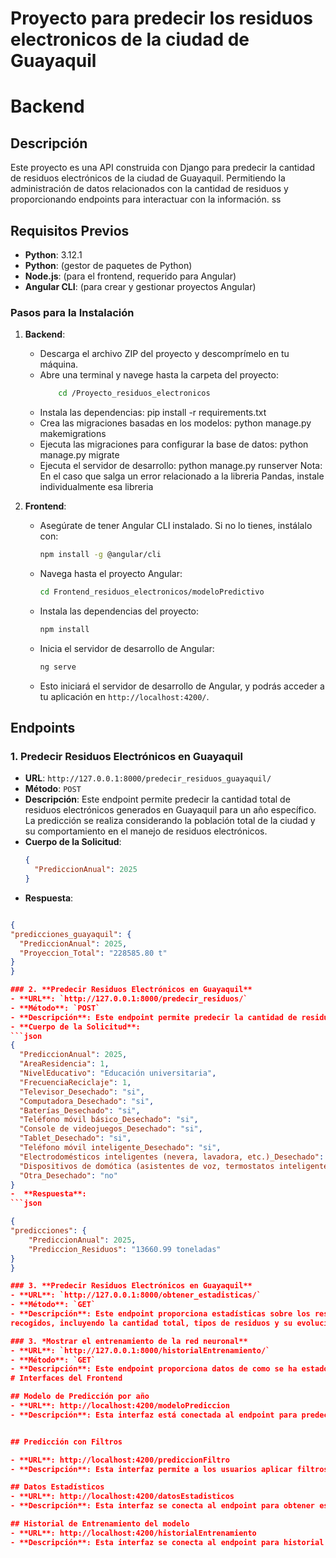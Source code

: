 # Proyecto para predecir los residuos electronicos de la ciudad de Guayaquil
# Backend
## Descripción
Este proyecto es una API construida con Django para predecir la cantidad de residuos electrónicos de la ciudad de Guayaquil. Permitiendo la administración de datos relacionados con la cantidad de residuos y proporcionando endpoints para interactuar con la información.
ss
## Requisitos Previos
- **Python**: 3.12.1
- **Python**: (gestor de paquetes de Python)
- **Node.js**: (para el frontend, requerido para Angular)
- **Angular CLI**: (para crear y gestionar proyectos Angular)

### Pasos para la Instalación
1. **Backend**:
    - Descarga el archivo ZIP del proyecto y descomprímelo en tu máquina.
    - Abre una terminal y navege hasta la carpeta del proyecto:
        ```bash
            cd /Proyecto_residuos_electronicos
    - Instala las dependencias:
        pip install -r requirements.txt
    - Crea las migraciones basadas en los modelos:
        python manage.py makemigrations
    - Ejecuta las migraciones para configurar la base de datos:
        python manage.py migrate
    - Ejecuta el servidor de desarrollo:
        python manage.py runserver
Nota: En el caso que salga un error relacionado a la libreria Pandas, instale individualmente esa libreria 


2. **Frontend**:
   - Asegúrate de tener Angular CLI instalado. Si no lo tienes, instálalo con:
     ```bash
     npm install -g @angular/cli
     ```
   - Navega hasta el proyecto Angular:
     ```bash
     cd Frontend_residuos_electronicos/modeloPredictivo
     ```
   - Instala las dependencias del proyecto:
     ```bash
     npm install
     ```
   - Inicia el servidor de desarrollo de Angular:
     ```bash
     ng serve
     ```
   - Esto iniciará el servidor de desarrollo de Angular, y podrás acceder a tu aplicación en `http://localhost:4200/`.


## Endpoints

### 1. **Predecir Residuos Electrónicos en Guayaquil**
- **URL**: `http://127.0.0.1:8000/predecir_residuos_guayaquil/`
- **Método**: `POST`
- **Descripción**: Este endpoint permite predecir la cantidad total de residuos electrónicos generados en Guayaquil para un año específico. La predicción se realiza considerando la población total de la ciudad y su comportamiento en el manejo de residuos electrónicos.
- **Cuerpo de la Solicitud**:
  ```json
  {
    "PrediccionAnual": 2025
  }

-  **Respuesta**:
  ```json

{
  "predicciones_guayaquil": {
    "PrediccionAnual": 2025,
    "Proyeccion_Total": "228585.80 t"
  }
}

### 2. **Predecir Residuos Electrónicos en Guayaquil**
- **URL**: `http://127.0.0.1:8000/predecir_residuos/`
- **Método**: `POST`
- **Descripción**: Este endpoint permite predecir la cantidad de residuos electrónicos generados en Guayaquil para un año específico, aplicando filtros sobre distintos factores. Se pueden considerar variables como el área de residencia, el nivel educativo, la frecuencia de reciclaje y el estado de varios dispositivos electrónicos respecto a si se van a considerar en la predicción.
- **Cuerpo de la Solicitud**:
  ```json
  {
    "PrediccionAnual": 2025,
    "AreaResidencia": 1,
    "NivelEducativo": "Educación universitaria",
    "FrecuenciaReciclaje": 1,
    "Televisor_Desechado": "si",
    "Computadora_Desechado": "si",
    "Baterías_Desechado": "si",
    "Teléfono móvil básico_Desechado": "si",
    "Console de videojuegos_Desechado": "si",
    "Tablet_Desechado": "si",
    "Teléfono móvil inteligente_Desechado": "si",
    "Electrodomésticos inteligentes (nevera, lavadora, etc.)_Desechado": "si",
    "Dispositivos de domótica (asistentes de voz, termostatos inteligentes, etc.)_Desechado": "no",
    "Otra_Desechado": "no"
  }
-  **Respuesta**:
  ```json

{
  "predicciones": {
      "PrediccionAnual": 2025,
      "Prediccion_Residuos": "13660.99 toneladas"
  }
}

### 3. **Predecir Residuos Electrónicos en Guayaquil**
- **URL**: `http://127.0.0.1:8000/obtener_estadisticas/`
- **Método**: `GET`
- **Descripción**: Este endpoint proporciona estadísticas sobre los residuos electrónicos     
recogidos, incluyendo la cantidad total, tipos de residuos y su evolución a lo largo del tiempo. Ideal para obtener una visión general del impacto del reciclaje.

### 3. *Mostrar el entrenamiento de la red neuronal**
- **URL**: `http://127.0.0.1:8000/historialEntrenamiento/`
- **Método**: `GET`
- **Descripción**: Este endpoint proporciona datos de como se ha estado aprendiendo la red neuronal, en donde para mejor visualización cada entrenamiento se muestra el dia y mes del año 2024 que se entreno 
# Interfaces del Frontend

## Modelo de Predicción por año
- **URL**: http://localhost:4200/modeloPrediccion
- **Descripción**: Esta interfaz está conectada al endpoint para predecir residuos electrónicos, permitiendo a los usuarios ingresar el año y obtener una predicción sobre la cantidad de residuos generados en Guayaquil en toneladas.


## Predicción con Filtros

- **URL**: http://localhost:4200/prediccionFiltro
- **Descripción**: Esta interfaz permite a los usuarios aplicar filtros específicos para predecir la cantidad de residuos electrónicos en toneladas, facilitando el análisis según distintos parámetros como área de residencia, frecuencia de reciclaje nivel educativo y los productos que se desean tener en cuenta en la predicción. 

## Datos Estadísticos
- **URL**: http://localhost:4200/datosEstadisticos
- **Descripción**: Esta interfaz se conecta al endpoint para obtener estadísticas, mostrando datos sobre la cantidad total de residuos y su clasificación por tipo, proporcionando una visión clara sobre el impacto del reciclaje.

## Historial de Entrenamiento del modelo
- **URL**: http://localhost:4200/historialEntrenamiento
- **Descripción**: Esta interfaz se conecta al endpoint para historial de Entrenamiento, mostrando datos sobre como se ha estado entrenando el modelo respecto al R2


